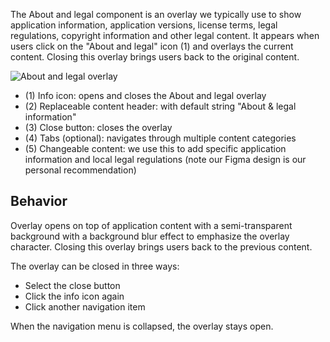 The About and legal component is an overlay we typically use to show application information, application versions, license terms, legal regulations, copyright information and other legal content. It appears when users click on the "About and legal" icon (1) and overlays the current content. Closing this overlay brings users back to the original content.

![About and legal overlay](https://www.figma.com/design/wEptRgAezDU1z80Cn3eZ0o/iX-Pattern-Illustrations?type=design&node-id=1029-79866&mode=design&t=Ntzn8IlSOlPey8s5-11)

- (1) Info icon: opens and closes the About and legal overlay
- (2) Replaceable content header: with default string "About & legal information"
- (3) Close button: closes the overlay
- (4) Tabs (optional): navigates through multiple content categories
- (5) Changeable content: we use this to add specific application information and local legal regulations (note our Figma design is our personal recommendation)

## Behavior
Overlay opens on top of application content with a semi-transparent background with a background blur effect to emphasize the overlay character. Closing this overlay brings users back to the previous content.  

The overlay can be closed in three ways:
- Select the close button
- Click the info icon again
- Click another navigation item

When the navigation menu is collapsed, the overlay stays open.